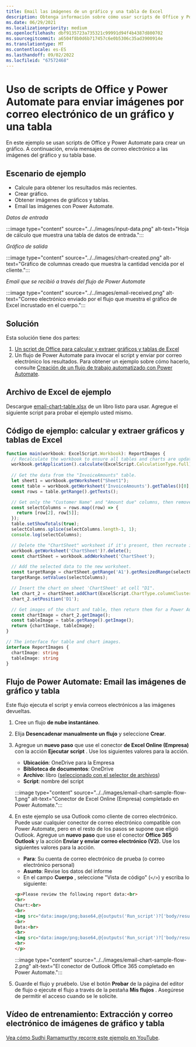 ```yaml
---
title: Email las imágenes de un gráfico y una tabla de Excel
description: Obtenga información sobre cómo usar scripts de Office y Power Automate para extraer y enviar por correo electrónico las imágenes de un gráfico y una tabla de Excel.
ms.date: 06/29/2021
ms.localizationpriority: medium
ms.openlocfilehash: dbf9135723a735321c99991d94f4b4387d800702
ms.sourcegitcommit: a6504f8b0d6b717457c6e0b5306c35ad3900914e
ms.translationtype: MT
ms.contentlocale: es-ES
ms.lasthandoff: 09/02/2022
ms.locfileid: "67572468"
---
```

# <a name="use-office-scripts-and-power-automate-to-email-images-of-a-chart-and-table"></a>Uso de scripts de Office y Power Automate para enviar imágenes por correo electrónico de un gráfico y una tabla

En este ejemplo se usan scripts de Office y Power Automate para crear un gráfico. A continuación, envía mensajes de correo electrónico a las imágenes del gráfico y su tabla base.

## <a name="example-scenario"></a>Escenario de ejemplo

* Calcule para obtener los resultados más recientes.
* Crear gráfico.
* Obtener imágenes de gráficos y tablas.
* Email las imágenes con Power Automate.

_Datos de entrada_

:::image type="content" source="../../images/input-data.png" alt-text="Hoja de cálculo que muestra una tabla de datos de entrada.":::

_Gráfico de salida_

:::image type="content" source="../../images/chart-created.png" alt-text="Gráfico de columnas creado que muestra la cantidad vencida por el cliente.":::

_Email que se recibió a través del flujo de Power Automate_

:::image type="content" source="../../images/email-received.png" alt-text="Correo electrónico enviado por el flujo que muestra el gráfico de Excel incrustado en el cuerpo.":::

## <a name="solution"></a>Solución

Esta solución tiene dos partes:

1. [Un script de Office para calcular y extraer gráficos y tablas de Excel](#sample-code-calculate-and-extract-excel-chart-and-table)
1. Un flujo de Power Automate para invocar el script y enviar por correo electrónico los resultados. Para obtener un ejemplo sobre cómo hacerlo, consulte [Creación de un flujo de trabajo automatizado con Power Automate](../../tutorials/excel-power-automate-returns.md#create-an-automated-workflow-with-power-automate).

## <a name="sample-excel-file"></a>Archivo de Excel de ejemplo

Descargue [email-chart-table.xlsx](email-chart-table.xlsx) de un libro listo para usar. Agregue el siguiente script para probar el ejemplo usted mismo.

## <a name="sample-code-calculate-and-extract-excel-chart-and-table"></a>Código de ejemplo: calcular y extraer gráficos y tablas de Excel

```TypeScript
function main(workbook: ExcelScript.Workbook): ReportImages {
  // Recalculate the workbook to ensure all tables and charts are updated.
  workbook.getApplication().calculate(ExcelScript.CalculationType.full);
  
  // Get the data from the "InvoiceAmounts" table.
  let sheet1 = workbook.getWorksheet("Sheet1");
  const table = workbook.getWorksheet('InvoiceAmounts').getTables()[0];
  const rows = table.getRange().getTexts();

  // Get only the "Customer Name" and "Amount due" columns, then remove the "Total" row.
  const selectColumns = rows.map((row) => {
    return [row[2], row[5]];
  });
  table.setShowTotals(true);
  selectColumns.splice(selectColumns.length-1, 1);
  console.log(selectColumns);

  // Delete the "ChartSheet" worksheet if it's present, then recreate it.
  workbook.getWorksheet('ChartSheet')?.delete();
  const chartSheet = workbook.addWorksheet('ChartSheet');

  // Add the selected data to the new worksheet.
  const targetRange = chartSheet.getRange('A1').getResizedRange(selectColumns.length-1, selectColumns[0].length-1);
  targetRange.setValues(selectColumns);

  // Insert the chart on sheet 'ChartSheet' at cell "D1".
  let chart_2 = chartSheet.addChart(ExcelScript.ChartType.columnClustered, targetRange);
  chart_2.setPosition('D1');

  // Get images of the chart and table, then return them for a Power Automate flow.
  const chartImage = chart_2.getImage();
  const tableImage = table.getRange().getImage();
  return {chartImage, tableImage};
}

// The interface for table and chart images.
interface ReportImages {
  chartImage: string
  tableImage: string
}
```

## <a name="power-automate-flow-email-the-chart-and-table-images"></a>Flujo de Power Automate: Email las imágenes de gráfico y tabla

Este flujo ejecuta el script y envía correos electrónicos a las imágenes devueltas.

1. Cree un flujo **de nube instantáneo**.
1. Elija **Desencadenar manualmente un flujo** y seleccione **Crear**.
1. Agregue un **nuevo paso** que use el conector **de Excel Online (Empresa)** con la acción **Ejecutar script** . Use los siguientes valores para la acción.
    * **Ubicación**: OneDrive para la Empresa
    * **Biblioteca de documentos**: OneDrive
    * **Archivo**: libro ([seleccionado con el selector de archivos](../../testing/power-automate-troubleshooting.md#select-workbooks-with-the-file-browser-control))
    * **Script**: nombre del script

    :::image type="content" source="../../images/email-chart-sample-flow-1.png" alt-text="Conector de Excel Online (Empresa) completado en Power Automate.":::
1. En este ejemplo se usa Outlook como cliente de correo electrónico. Puede usar cualquier conector de correo electrónico compatible con Power Automate, pero en el resto de los pasos se supone que eligió Outlook. Agregue un **nuevo paso** que use el conector **Office 365 Outlook** y la acción **Enviar y enviar correo electrónico (V2).** Use los siguientes valores para la acción.
    * **Para**: Su cuenta de correo electrónico de prueba (o correo electrónico personal)
    * **Asunto**: Revise los datos del informe
    * En el campo **Cuerpo** , seleccione "Vista de código" (`</>`) y escriba lo siguiente:

    ```HTML
    <p>Please review the following report data:<br>
    <br>
    Chart:<br>
    <br>
    <img src="data:image/png;base64,@{outputs('Run_script')?['body/result/chartImage']}"/>
    <br>
    Data:<br>
    <br>
    <img src="data:image/png;base64,@{outputs('Run_script')?['body/result/tableImage']}"/>
    <br>
    </p>
    ```

    :::image type="content" source="../../images/email-chart-sample-flow-2.png" alt-text="El conector de Outlook Office 365 completado en Power Automate.":::
1. Guarde el flujo y pruébelo. Use el botón **Probar** de la página del editor de flujo o ejecute el flujo a través de la pestaña **Mis flujos** . Asegúrese de permitir el acceso cuando se le solicite.

## <a name="training-video-extract-and-email-images-of-chart-and-table"></a>Vídeo de entrenamiento: Extracción y correo electrónico de imágenes de gráfico y tabla

[Vea cómo Sudhi Ramamurthy recorre este ejemplo en YouTube](https://youtu.be/152GJyqc-Kw).

